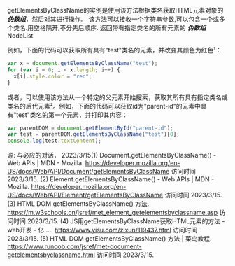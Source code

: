 getElementsByClassName的实例是使用该方法根据类名获取HTML元素对象的 ***伪数组***，然后对其进行操作。
该方法可以接收一个字符串参数,可以包含一个或多个类名.用空格隔开,不分先后顺序.
返回带有指定类名的所有元素的 ***伪数组*** NodeList

例如，下面的代码可以获取所有具有"test"类名的元素，并改变其颜色为红色¹：

```javascript
var x = document.getElementsByClassName("test");
for (var i = 0; i < x.length; i++) {
  x[i].style.color = "red";
}
```

或者，可以使用该方法从一个特定的父元素开始搜索，获取其所有具有指定类名或类名的后代元素²。例如，下面的代码可以获取id为"parent-id"的元素中具有"test"类名的第一个元素，并打印其内容：

```javascript
var parentDOM = document.getElementById("parent-id");
var test = parentDOM.getElementsByClassName("test")[0];
console.log(test.textContent);
```

源: 与必应的对话， 2023/3/15(1) Document.getElementsByClassName() - Web APIs | MDN - Mozilla. https://developer.mozilla.org/en-US/docs/Web/API/Document/getElementsByClassName 访问时间 2023/3/15.
(2) Element.getElementsByClassName() - Web APIs | MDN - Mozilla. https://developer.mozilla.org/en-US/docs/Web/API/Element/getElementsByClassName 访问时间 2023/3/15.
(3) HTML DOM getElementsByClassName() 方法. https://m.w3schools.cn/jsref/met_element_getelementsbyclassname.asp 访问时间 2023/3/15.
(4) JS用getElementsByClassName获取HTML元素的方法 - web开发 - 亿 .... https://www.yisu.com/zixun/119437.html 访问时间 2023/3/15.
(5) HTML DOM getElementsByClassName() 方法 | 菜鸟教程. https://www.runoob.com/jsref/met-document-getelementsbyclassname.html 访问时间 2023/3/15.